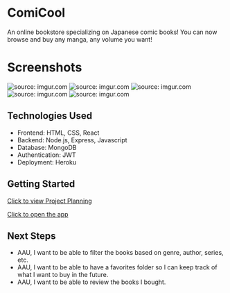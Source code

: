 # ComiCool

An online bookstore specializing on Japanese comic books! You can now browse and buy any manga, any volume you want!

# Screenshots

<img src="https://i.imgur.com/Qh2mvf5.png" title="source: imgur.com" />
<img src="https://i.imgur.com/tpSMLo0.png" title="source: imgur.com" />
<img src="https://i.imgur.com/DB8PnlK.png" title="source: imgur.com" />
<img src="https://i.imgur.com/rKDNUOJ.png" title="source: imgur.com" />
<img src="https://i.imgur.com/F1jQ5ak.png" title="source: imgur.com" />

## Technologies Used

- Frontend: HTML, CSS, React
- Backend: Node.js, Express, Javascript
- Database: MongoDB
- Authentication: JWT
- Deployment: Heroku

## Getting Started

[Click to view Project Planning](https://trello.com/b/Qz9Y0VIK/manga-haven)

[Click to open the app](https://comicool-72246902f7be.herokuapp.com/)

## Next Steps

- AAU, I want to be able to filter the books based on genre, author, series, etc.
- AAU, I want to be able to have a favorites folder so I can keep track of what I want to buy in the future.
- AAU, I want to be able to review the books I bought.
